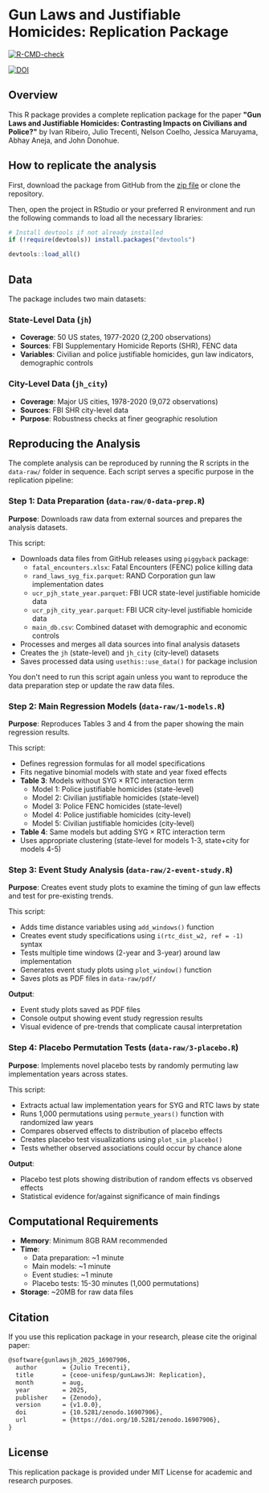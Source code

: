 # Gun Laws and Justifiable Homicides: Replication Package

[![R-CMD-check](https://github.com/ceoe-unifesp/gunLawsJH/actions/workflows/R-CMD-check.yaml/badge.svg)](https://github.com/ceoe-unifesp/gunLawsJH/actions/workflows/R-CMD-check.yaml)

[![DOI](https://zenodo.org/badge/DOI/10.5281/zenodo.16907906.svg)](https://doi.org/10.5281/zenodo.16907906)


## Overview

This R package provides a complete replication package for the paper **"Gun Laws and Justifiable Homicides: Contrasting Impacts on Civilians and Police?"** by Ivan Ribeiro, Julio Trecenti, Nelson Coelho, Jessica Maruyama, Abhay Aneja, and John Donohue.

## How to replicate the analysis

First, download the package from GitHub from the [zip file](https://github.com/ceoe-unifesp/gunLawsJH/archive/refs/heads/main.zip) or clone the repository.

Then, open the project in RStudio or your preferred R environment and run the following commands to load all the necessary libraries:

```r
# Install devtools if not already installed
if (!require(devtools)) install.packages("devtools")

devtools::load_all()
```

## Data

The package includes two main datasets:

### State-Level Data (`jh`)
- **Coverage**: 50 US states, 1977-2020 (2,200 observations)
- **Sources**: FBI Supplementary Homicide Reports (SHR), FENC data
- **Variables**: Civilian and police justifiable homicides, gun law indicators, demographic controls

### City-Level Data (`jh_city`)
- **Coverage**: Major US cities, 1978-2020 (9,072 observations)  
- **Sources**: FBI SHR city-level data
- **Purpose**: Robustness checks at finer geographic resolution

## Reproducing the Analysis

The complete analysis can be reproduced by running the R scripts in the `data-raw/` folder in sequence. Each script serves a specific purpose in the replication pipeline:

### Step 1: Data Preparation (`data-raw/0-data-prep.R`)

**Purpose**: Downloads raw data from external sources and prepares the analysis datasets.

This script:
- Downloads data files from GitHub releases using `piggyback` package:
  - `fatal_encounters.xlsx`: Fatal Encounters (FENC) police killing data
  - `rand_laws_syg_fix.parquet`: RAND Corporation gun law implementation dates
  - `ucr_pjh_state_year.parquet`: FBI UCR state-level justifiable homicide data
  - `ucr_pjh_city_year.parquet`: FBI UCR city-level justifiable homicide data
  - `main_db.csv`: Combined dataset with demographic and economic controls
- Processes and merges all data sources into final analysis datasets
- Creates the `jh` (state-level) and `jh_city` (city-level) datasets
- Saves processed data using `usethis::use_data()` for package inclusion

You don't need to run this script again unless you want to reproduce the data preparation step or update the raw data files.

### Step 2: Main Regression Models (`data-raw/1-models.R`)

**Purpose**: Reproduces Tables 3 and 4 from the paper showing the main regression results.

This script:
- Defines regression formulas for all model specifications
- Fits negative binomial models with state and year fixed effects
- **Table 3**: Models without SYG × RTC interaction term
  - Model 1: Police justifiable homicides (state-level)
  - Model 2: Civilian justifiable homicides (state-level)  
  - Model 3: Police FENC homicides (state-level)
  - Model 4: Police justifiable homicides (city-level)
  - Model 5: Civilian justifiable homicides (city-level)
- **Table 4**: Same models but adding SYG × RTC interaction term
- Uses appropriate clustering (state-level for models 1-3, state+city for models 4-5)

### Step 3: Event Study Analysis (`data-raw/2-event-study.R`)

**Purpose**: Creates event study plots to examine the timing of gun law effects and test for pre-existing trends.

This script:
- Adds time distance variables using `add_windows()` function
- Creates event study specifications using `i(rtc_dist_w2, ref = -1)` syntax
- Tests multiple time windows (2-year and 3-year) around law implementation
- Generates event study plots using `plot_window()` function
- Saves plots as PDF files in `data-raw/pdf/`

**Output**: 
- Event study plots saved as PDF files
- Console output showing event study regression results
- Visual evidence of pre-trends that complicate causal interpretation

### Step 4: Placebo Permutation Tests (`data-raw/3-placebo.R`)

**Purpose**: Implements novel placebo tests by randomly permuting law implementation years across states.

This script:
- Extracts actual law implementation years for SYG and RTC laws by state
- Runs 1,000 permutations using `permute_years()` function with randomized law years
- Compares observed effects to distribution of placebo effects
- Creates placebo test visualizations using `plot_sim_placebo()`
- Tests whether observed associations could occur by chance alone

**Output**:
- Placebo test plots showing distribution of random effects vs observed effects
- Statistical evidence for/against significance of main findings

## Computational Requirements

- **Memory**: Minimum 8GB RAM recommended
- **Time**: 
  - Data preparation: ~1 minute
  - Main models: ~1 minute
  - Event studies: ~1 minute
  - Placebo tests: 15-30 minutes (1,000 permutations)
- **Storage**: ~20MB for raw data files

## Citation

If you use this replication package in your research, please cite the original paper:

```latex
@software{gunlawsjh_2025_16907906,
  author       = {Julio Trecenti},
  title        = {ceoe-unifesp/gunLawsJH: Replication},
  month        = aug,
  year         = 2025,
  publisher    = {Zenodo},
  version      = {v1.0.0},
  doi          = {10.5281/zenodo.16907906},
  url          = {https://doi.org/10.5281/zenodo.16907906},
}
```

## License

This replication package is provided under MIT License for academic and research purposes.
